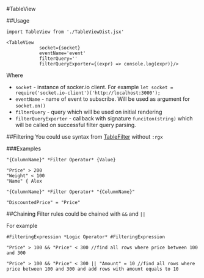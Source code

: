 #TableView

##Usage

```
import TableView from './TableViewDist.jsx'

<TableView
            socket={socket}
            eventName='event'
            filterQuery=''
            filterQueryExporter={(expr) => console.log(expr)}/>
```

Where

* `socket` - instance of socker.io client. For example `let socket = require('socket.io-client')('http://localhost:3000');`
* `eventName` - name of event to subscribe. Will be used as argument for `socket.on()`
* `filterQuery` - query which will be used on initial rendering
* `filterQueryExporter` - callback with signature `funciton(string)` which will be called on successful filter query parsing.



##Filtering
You could use syntax from [TableFilter](https://github.com/koalyptus/TableFilter/wiki/4.-Filter-operators) without `:rgx`

###Examples
```
"{ColumnName}" *Filter Operator* {Value}

"Price" > 200
"Weight" < 100
"Name" { Alex

"{ColumnName}" *Filter Operator* "{ColumnName}"

"DiscountedPrice" = "Price"
```

##Chaining
Filter rules could be chained with `&&`  and `||`

For example
```
#FilteringExpression *Logic Operator* #FilteringExpression

"Price" > 100 && "Price" < 300 //find all rows where price between 100 and 300

"Price" > 100 && "Price" < 300 || "Amount" = 10 //find all rows where price between 100 and 300 and add rows with amount equals to 10

```
